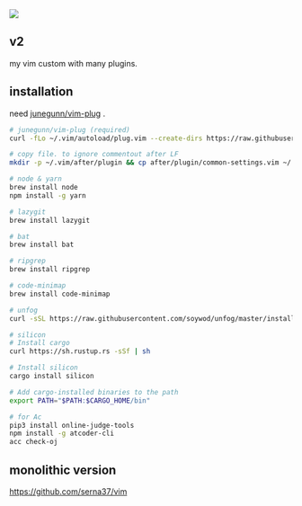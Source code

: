 <img src="https://img.shields.io/badge/-Vim-019733.svg?logo=vim&style=flat">

## v2
my vim custom with many plugins.

## installation
need [junegunn/vim-plug](https://github.com/junegunn/vim-plug) .
```sh
# junegunn/vim-plug (required)
curl -fLo ~/.vim/autoload/plug.vim --create-dirs https://raw.githubusercontent.com/junegunn/vim-plug/master/plug.vim

# copy file. to ignore commentout after LF
mkdir -p ~/.vim/after/plugin && cp after/plugin/common-settings.vim ~/.vim/after/plugin/

# node & yarn
brew install node
npm install -g yarn

# lazygit
brew install lazygit

# bat
brew install bat

# ripgrep
brew install ripgrep

# code-minimap
brew install code-minimap

# unfog
curl -sSL https://raw.githubusercontent.com/soywod/unfog/master/install.sh | bash

# silicon
# Install cargo
curl https://sh.rustup.rs -sSf | sh

# Install silicon
cargo install silicon

# Add cargo-installed binaries to the path
export PATH="$PATH:$CARGO_HOME/bin"

# for Ac
pip3 install online-judge-tools
npm install -g atcoder-cli
acc check-oj
```

## monolithic version
https://github.com/serna37/vim
